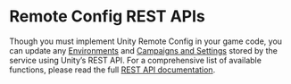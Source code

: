 # Remote Config REST APIs
Though you must implement Unity Remote Config in your game code, you can update any [Environments](Environments.md) and [Campaigns and Settings](CampaignsAndSettings.md) stored by the service using Unity’s REST API. For a comprehensive list of available functions, please read the full [REST API documentation](https://remote-config-api-docs.uca.cloud.unity3d.com/).
